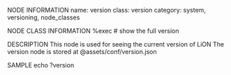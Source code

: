 NODE INFORMATION
    name: version
    class: version
    category: system, versioning, node_classes

NODE CLASS INFORMATION
    %exec
        # show the full version

DESCRIPTION
    This node is used for seeing the current version of LiON
    The version node is stored at @assets/conf/version.json

SAMPLE
    echo ?version